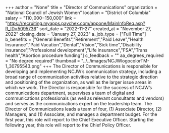 +++
author = "None"
title = "Director of Communications"
organization = "National Council of Jewish Women"
location = "District of Columbia"
salary = "$110,000-$150,000"
link = "https://recruiting.myapps.paychex.com/appone/MainInfoReq.asp?R_ID=5095736"
sort_date = "2022-11-27"
created_at = "November 27, 2022"
closing_date = "January 27, 2023"
a_job_type = ["Full Time"]
b_benefits = ["General Benefits","Retirement","Paid Leave","Health Insurance","Paid Vacation","Dental","Vision","Sick time","Disability insurance","Professional development","Life insurance","FSA","Trans health","Abortion procedure funding"]
c_feedback = ""
aa_degrees_required = "No degree required"
thumbnail = "../../images/NCJWlogocolorTM-1_30795543.png"
+++
The Director of Communications is responsible for developing and implementing NCJW’s communication strategy, including a broad range of communication activities relative to the strategic direction and positioning of the organization, as well as the larger issue areas in which we work. The Director is responsible for the success of NCJW’s communications department, supervises a team of digital and communications professionals (as well as relevant consultants and vendors) and serves as the communications expert on the leadership team. The Director of Communications leads a team of four, (1) Associate Director, (2) Managers, and (1) Associate, and manages a department budget. For the first year, this role will report to the Chief Executive Officer. Starting the following year, this role will report to the Chief Policy Officer.